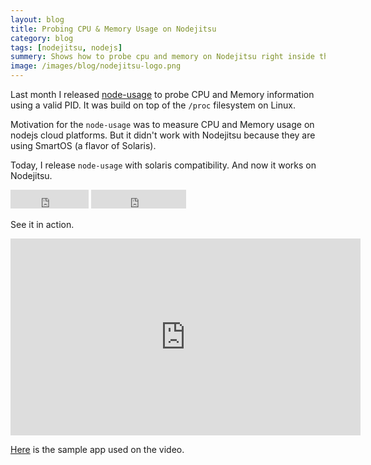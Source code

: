 ```yaml
---
layout: blog
title: Probing CPU & Memory Usage on Nodejitsu
category: blog
tags: [nodejitsu, nodejs]  
summery: Shows how to probe cpu and memory on Nodejitsu right inside the app.
image: /images/blog/nodejitsu-logo.png
---
```


Last month I released [node-usage](https://github.com/arunoda/node-usage) to probe CPU and Memory information using a valid PID. It was build on top of the `/proc` filesystem on Linux.

Motivation for the `node-usage` was to measure CPU and Memory usage on nodejs cloud platforms. But it didn't work with Nodejitsu because they are using SmartOS (a flavor of Solaris).

Today, I release `node-usage` with solaris compatibility. And now it works on Nodejitsu.

<iframe src="http://ghbtns.com/github-btn.html?user=arunoda&repo=node-usage&type=watch&count=true&size=large" allowtransparency="true" frameborder="0" scrolling="0" width="125px" height="30px">
</iframe>
<iframe src="http://ghbtns.com/github-btn.html?user=arunoda&repo=node-usage&type=fork&count=true&size=large" allowtransparency="true" frameborder="0" scrolling="0" width="152px" height="30px">
</iframe>

See it in action.

<iframe width="560" height="315" src="http://www.youtube.com/embed/zz39GUk4Kec" frameborder="0" allowfullscreen="true">
</iframe>

[Here](https://github.com/arunoda/node-usage-nodejitsu) is the sample app used on the video.